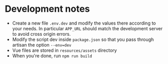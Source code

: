 # Development notes

* Create a new file `.env.dev` and modify the values there according to your needs.
In particular `APP_URL` should match the development server to avoid cross origin errors.
* Modify the script dev inside `package.json` so that you pass through artisan the option `--env=dev`
* Vue files are stored in `resources/assets` directory
* When you're done, run `npm run build`

